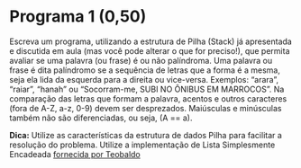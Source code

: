 Programa 1 (0,50)
=================

Escreva um programa, utilizando a estrutura de Pilha (Stack) já apresentada e discutida em aula (mas você
pode alterar o que for preciso!), que permita avaliar se uma palavra (ou frase) é ou não palíndroma. Uma 
palavra ou frase é dita palíndromo se a sequência de letras que a forma é a mesma, seja ela lida da esquerda
para a direita ou vice-versa. 
Exemplos: “arara”, “raiar”, “hanah” ou “Socorram-me, SUBI NO ÔNIBUS EM MARROCOS”. Na comparação das letras 
que formam a palavra, acentos e outros caracteres (fora de A-Z, a-z, 0-9) devem ser desprezados. Maiúsculas
e minúsculas também não são diferenciadas, ou seja, (A == a).

**Dica:** Utilize as características da estrutura de dados Pilha para facilitar a resolução do problema.
Utilize a implementação de Lista Simplesmente Encadeada [fornecida por Teobaldo](https://github.com/imdcode/teobaldo_tad.)
